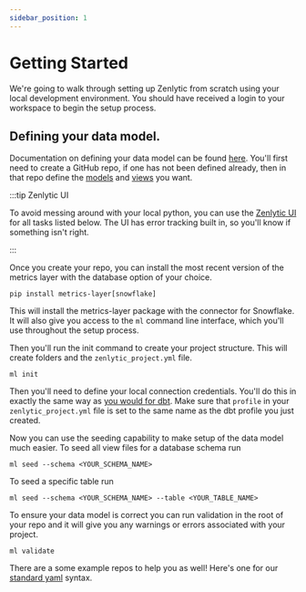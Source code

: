 ```yaml
---
sidebar_position: 1
---
```


# Getting Started

We're going to walk through setting up Zenlytic from scratch using your local development environment. You should have received a login to your workspace to begin the setup process.


## Defining your data model.

Documentation on defining your data model can be found [here](/docs/5_data_modeling/1_data_modeling.md). You'll first need to create a GitHub repo, if one has not been defined already, then in that repo define the [models](/docs/5_data_modeling/2_model.md) and [views](/docs/5_data_modeling/5_view.md) you want. 


:::tip Zenlytic UI

To avoid messing around with your local python, you can use the [Zenlytic UI](https://app.zenlytic.com/data-model-editor) for all tasks listed below. The UI has error tracking built in, so you'll know if something isn't right.

:::


Once you create your repo, you can install the most recent version of the metrics layer with the database option of your choice.
```
pip install metrics-layer[snowflake]
``` 

This will install the metrics-layer package with the connector for Snowflake. It will also give you access to the `ml` command line interface, which you'll use throughout the setup process.

Then you'll run the init command to create your project structure. This will create folders and the `zenlytic_project.yml` file. 
```
ml init
```

Then you'll need to define your local connection credentials. You'll do this in exactly the same way as [you would for dbt](https://docs.getdbt.com/dbt-cli/configure-your-profile). Make sure that `profile` in your `zenlytic_project.yml` file is set to the same name as the dbt profile you just created.


Now you can use the seeding capability to make setup of the data model much easier. To seed all view files for a database schema run
```
ml seed --schema <YOUR_SCHEMA_NAME>
``` 
To seed a specific table run 
```
ml seed --schema <YOUR_SCHEMA_NAME> --table <YOUR_TABLE_NAME>
```

To ensure your data model is correct you can run validation in the root of your repo and it will give you any warnings or errors associated with your project.
```
ml validate
```

There are a some example repos to help you as well! Here's one for our [standard yaml](https://github.com/Zenlytic/demo-data-model) syntax.
